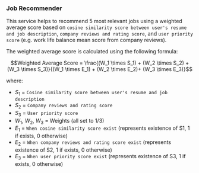 ### Job Recommender 

This service helps to recommend 5 most relevant jobs using a weighted average score based on `cosine similarity score between user's resume and job description`, `company reviews and rating score`, and `user priority score` (e.g. work life balance mean score from company reviews).

The weighted average score is calculated using the following formula:

$$Weighted Average Score = \frac{(W_1 \times S_1) + (W_2 \times S_2) + (W_3 \times S_3)}{(W_1 \times E_1) + (W_2 \times E_2)+ (W_3 \times E_3)}$$

where:

* $S_1$ = `Cosine similarity score between user's resume and job description`
* $S_2$ = `Company reviews and rating score`
* $S_3$ = `User priority score`
* $W_1$, $W_2$, $W_3$ = Weights (all set to 1/3)
* $E_1$ = `When cosine similarity score exist` (represents existence of S1, 1 if exists, 0 otherwise)
* $E_2$ = `When company reviews and rating score exist` (represents existence of S2, 1 if exists, 0 otherwise)
* $E_3$ = `When user priority score exist` (represents existence of S3, 1 if exists, 0 otherwise)
